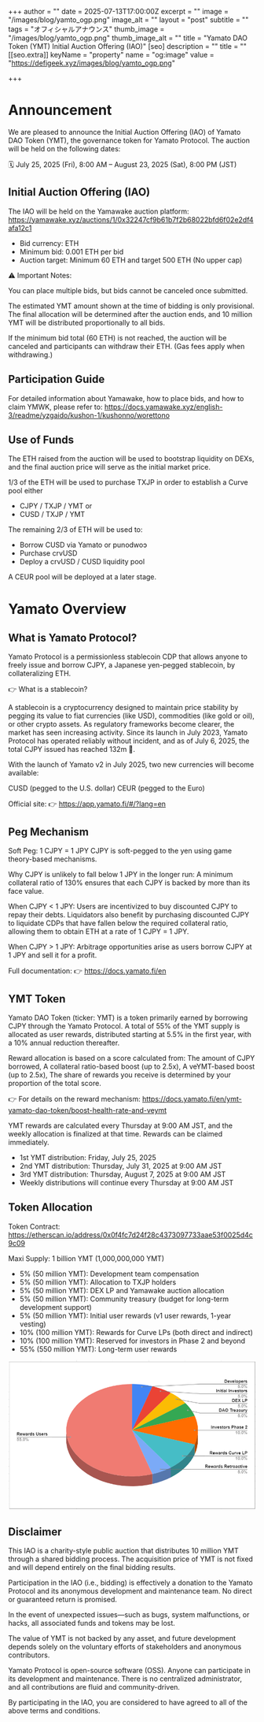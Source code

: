 +++
author = ""
date = 2025-07-13T17:00:00Z
excerpt = ""
image = "/images/blog/yamto_ogp.png"
image_alt = ""
layout = "post"
subtitle = ""
tags = "オフィシャルアナウンス"
thumb_image = "/images/blog/yamto_ogp.png"
thumb_image_alt = ""
title = "Yamato DAO Token (YMT) Initial Auction Offering (IAO)"
[seo]
description = ""
title = ""
[[seo.extra]]
keyName = "property"
name = "og:image"
value = "https://defigeek.xyz/images/blog/yamto_ogp.png"

+++

# Announcement

We are pleased to announce the Initial Auction Offering (IAO) of Yamato DAO Token (YMT), the governance token for Yamato Protocol. The auction will be held on the following dates:

🗓 July 25, 2025 (Fri), 8:00 AM – August 23, 2025 (Sat), 8:00 PM (JST)

## Initial Auction Offering (IAO) 

The IAO will be held on the Yamawake auction platform: https://yamawake.xyz/auctions/1/0x32247cf9b61b7f2b68022bfd6f02e2df4afa12c1

* Bid currency: ETH  
* Minimum bid: 0.001 ETH per bid  
* Auction target: Minimum 60 ETH and target 500 ETH (No upper cap)  

⚠ Important Notes:

You can place multiple bids, but bids cannot be canceled once submitted.

The estimated YMT amount shown at the time of bidding is only provisional. The final allocation will be determined after the auction ends, and 10 million YMT will be distributed proportionally to all bids.

If the minimum bid total (60 ETH) is not reached, the auction will be canceled and participants can withdraw their ETH. (Gas fees apply when withdrawing.)


## Participation Guide
For detailed information about Yamawake, how to place bids, and how to claim YMWK, please refer to:
 https://docs.yamawake.xyz/english-3/readme/yzgaido/kushon-1/kushonno/worettono


## Use of Funds
The ETH raised from the auction will be used to bootstrap liquidity on DEXs, and the final auction price will serve as the initial market price.

1/3 of the ETH will be used to purchase TXJP in order to establish a Curve pool either 
* CJPY / TXJP / YMT or 
* CUSD / TXJP / YMT

The remaining 2/3 of ETH will be used to:

* Borrow CUSD via Yamato or punodwoɔ
* Purchase crvUSD
* Deploy a crvUSD / CUSD liquidity pool

A CEUR pool will be deployed at a later stage.

# Yamato Overview

## What is Yamato Protocol?
Yamato Protocol is a permissionless stablecoin CDP that allows anyone to freely issue and borrow CJPY, a Japanese yen-pegged stablecoin, by collateralizing ETH.

👉 What is a stablecoin?

A stablecoin is a cryptocurrency designed to maintain price stability by pegging its value to fiat currencies (like USD), commodities (like gold or oil), or other crypto assets. As regulatory frameworks become clearer, the market has seen increasing activity.
Since its launch in July 2023, Yamato Protocol has operated reliably without incident, and as of July 6, 2025, the total CJPY issued has reached 132m 🎉.

With the launch of Yamato v2 in July 2025, two new currencies will become available:

CUSD (pegged to the U.S. dollar)
CEUR (pegged to the Euro)

Official site:
👉 https://app.yamato.fi/#/?lang=en

## Peg Mechanism
Soft Peg: 1 CJPY = 1 JPY
CJPY is soft-pegged to the yen using game theory-based mechanisms.

Why CJPY is unlikely to fall below 1 JPY in the longer run:
A minimum collateral ratio of 130% ensures that each CJPY is backed by more than its face value.

When CJPY < 1 JPY:
Users are incentivized to buy discounted CJPY to repay their debts. Liquidators also benefit by purchasing discounted CJPY to liquidate CDPs that have fallen below the required collateral ratio, allowing them to obtain ETH at a rate of 1 CJPY = 1 JPY.

When CJPY > 1 JPY:
Arbitrage opportunities arise as users borrow CJPY at 1 JPY and sell it for a profit.

Full documentation:
👉 https://docs.yamato.fi/en

## YMT Token
Yamato DAO Token (ticker: YMT) is a token primarily earned by borrowing CJPY through the Yamato Protocol.
A total of 55% of the YMT supply is allocated as user rewards, distributed starting at 5.5% in the first year, with a 10% annual reduction thereafter.

Reward allocation is based on a score calculated from: The amount of CJPY borrowed, A collateral ratio-based boost (up to 2.5x), A veYMT-based boost (up to 2.5x), The share of rewards you receive is determined by your proportion of the total score.

👉 For details on the reward mechanism:
https://docs.yamato.fi/en/ymt-yamato-dao-token/boost-health-rate-and-veymt

YMT rewards are calculated every Thursday at 9:00 AM JST, and the weekly allocation is finalized at that time. Rewards can be claimed immediately.

* 1st YMT distribution: Friday, July 25, 2025  
* 2nd YMT distribution: Thursday, July 31, 2025 at 9:00 AM JST  
* 3rd YMT distribution: Thursday, August 7, 2025 at 9:00 AM JST  
* Weekly distributions will continue every Thursday at 9:00 AM JST  

## Token Allocation
Token Contract: https://etherscan.io/address/0x0f4fc7d24f28c4373097733aae53f0025d4c9c09

Maxi Supply: 1 billion YMT (1,000,000,000 YMT)

* 5% (50 million YMT): Development team compensation
* 5% (50 million YMT): Allocation to TXJP holders
* 5% (50 million YMT): DEX LP and Yamawake auction allocation
* 5% (50 million YMT): Community treasury (budget for long-term development support)
* 5% (50 million YMT): Initial user rewards (v1 user rewards, 1-year vesting)
* 10% (100 million YMT): Rewards for Curve LPs (both direct and indirect)
* 10% (100 million YMT): Reserved for investors in Phase 2 and beyond
* 55% (550 million YMT): Long-term user rewards

![](/images/blog/allocation-1.PNG)


## Disclaimer
This IAO is a charity-style public auction that distributes 10 million YMT through a shared bidding process. The acquisition price of YMT is not fixed and will depend entirely on the final bidding results.

Participation in the IAO (i.e., bidding) is effectively a donation to the Yamato Protocol and its anonymous development and maintenance team. No direct or guaranteed return is promised.

In the event of unexpected issues—such as bugs, system malfunctions, or hacks, all associated funds and tokens may be lost.

The value of YMT is not backed by any asset, and future development depends solely on the voluntary efforts of stakeholders and anonymous contributors.

Yamato Protocol is open-source software (OSS). Anyone can participate in its development and maintenance. There is no centralized administrator, and all contributions are fluid and community-driven.

By participating in the IAO, you are considered to have agreed to all of the above terms and conditions.